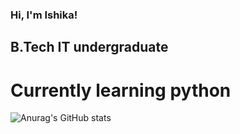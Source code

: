 ### Hi, I'm Ishika!

## B.Tech IT undergraduate 

# Currently learning python

![Anurag's GitHub stats](https://github-readme-stats.vercel.app/api?username=ishikaj137&show_icons=true&theme=radical)
